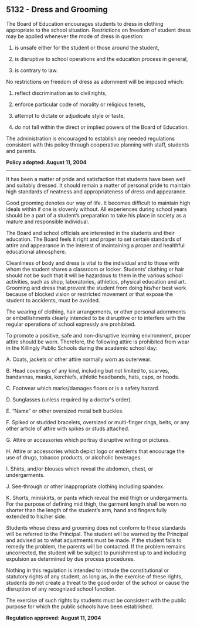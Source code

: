 ## 5132 - Dress and Grooming

The Board of Education encourages students to dress in clothing appropriate to the school situation. Restrictions on freedom of student dress may be applied whenever the mode of dress in question:

1. is unsafe either for the student or those around the student,

2. is disruptive to school operations and the education process in general,

3. is contrary to law.


No restrictions on freedom of dress as adornment will be imposed which:

1. reflect discrimination as to civil rights,

2. enforce particular code of morality or religious tenets,

3. attempt to dictate or adjudicate style or taste,

4. do not fall within the direct or implied powers of the Board of Education.


The administration is encouraged to establish any needed regulations consistent with this policy through cooperative planning with staff, students and parents.

**Policy adopted:  August 11, 2004**

---

It has been a matter of pride and satisfaction that students have been well and suitably dressed. It should remain a matter of personal pride to maintain high standards of neatness and appropriateness of dress and appearance.

Good grooming denotes our way of life. It becomes difficult to maintain high ideals within if one is slovenly without. All experiences during school years should be a part of a student’s preparation to take his place in society as a mature and responsible individual.

The Board and school officials are interested in the students and their education. The Board feels it right and proper to set certain standards of attire and appearance in the interest of maintaining a proper and healthful educational atmosphere.

Cleanliness of body and dress is vital to the individual and to those with whom the student shares a classroom or locker. Students’ clothing or hair should not be such that it will be hazardous to them in the various school activities, such as shop, laboratories, athletics, physical education and art. Grooming and dress that prevent the student from doing his/her best work because of blocked vision or restricted movement or that expose the student to accidents, must be avoided.

The wearing of clothing, hair arrangements, or other personal adornments or embellishments clearly intended to be disruptive or to interfere with the regular operations of school expressly are prohibited.

To promote a positive, safe and non-disruptive learning environment, proper attire should be worn. Therefore, the following attire is prohibited from wear in the Killingly Public Schools during the academic school day:

A.  Coats, jackets or other attire normally worn as outerwear.

B.  Head coverings of any kind, including but not limited to, scarves, bandannas, masks, kerchiefs, athletic headbands, hats, caps, or hoods.

C.  Footwear which marks/damages floors or is a safety hazard.

D.  Sunglasses \(unless required by a doctor's order\).

E.  “Name” or other oversized metal belt buckles.

F.  Spiked or studded bracelets, oversized or multi-finger rings, belts, or any other article of attire with spikes or studs attached.

G.  Attire or accessories which portray disruptive writing or pictures.

H.  Attire or accessories which depict logo or emblems that encourage the use of drugs, tobacco products, or alcoholic beverages.

I.  Shirts, and/or blouses which reveal the abdomen, chest, or undergarments.

J.  See-through or other inappropriate clothing including spandex.

K.  Shorts, miniskirts, or pants which reveal the mid thigh or undergarments. For the purpose of defining mid thigh, the garment length shall be worn no shorter than the length of the student’s arm, hand and fingers fully extended to his/her side.

Students whose dress and grooming does not conform to these standards will be referred to the Principal. The student will be warned by the Principal and advised as to what adjustments must be made. If the student fails to remedy the problem, the parents will be contacted. If the problem remains uncorrected, the student will be subject to punishment up to and including expulsion as determined by due process procedures.

Nothing in this regulation is intended to intrude the constitutional or statutory rights of any student, as long as, in the exercise of these rights, students do not create a threat to the good order of the school or cause the disruption of any recognized school function.

The exercise of such rights by students must be consistent with the public purpose for which the public schools have been established.

**Regulation approved:  August 11, 2004**

